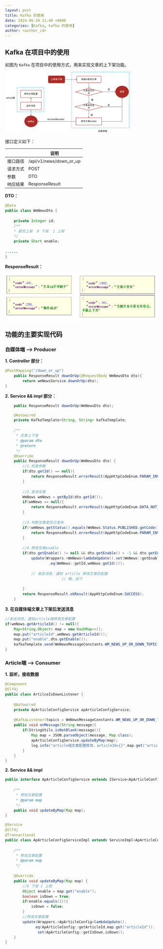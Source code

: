 ```yaml
---
layout: post
title: Kafka 的使用
date: 2024-06-20 21:49 +0800
categories: [Kafka, kafka 的使用]
author: <author_id>  
---
```


## Kafka 在项目中的使用

如图为 `Kafka` 在项目中的使用方式，用来实现文章的上下架功能。

<img src="../media/2024-06-20-kafka-%E7%9A%84%E4%BD%BF%E7%94%A8/kafka%E6%B5%81%E7%A8%8B%E5%9B%BE.png" alt="kafka流程图" style="zoom:40%;" />



接口定义如下：

|          | **说明**                |
| -------- | ----------------------- |
| 接口路径 | /api/v1/news/down_or_up |
| 请求方式 | POST                    |
| 参数     | DTO                     |
| 响应结果 | ResponseResult          |

**DTO：**  

```java
@Data
public class WmNewsDto {
    
    private Integer id;
    /**
    * 是否上架  0 下架  1 上架
    */
    private Short enable;

......
}
```



**ResponseResult：**

<img src="../media/2024-06-20-kafka-%E7%9A%84%E4%BD%BF%E7%94%A8/image-20210528112150495.png" alt="image-20210528112150495" style="zoom:70%;" />

## 功能的主要实现代码

### 自媒体端 ——> Producer

**1. Controller 部分：**

```java
@PostMapping("/down_or_up")
    public ResponseResult downOrUp(@RequestBody WmNewsDto dto){
        return wmNewsService.downOrUp(dto);
}
```

**2. Service && impl  部分：**

```java
    public ResponseResult downOrUp(WmNewsDto dto);
```

```java
    @Autowired
    private KafkaTemplate<String, String> kafkaTemplate;

    /**
     * 文章上下架
     * @param dto
     * @return
     */
    @Override
    public ResponseResult downOrUp(WmNewsDto dto) {
        //1.检查参数
        if(dto.getId() == null){
            return ResponseResult.errorResult(AppHttpCodeEnum.PARAM_INVALID);
        }

        //2.查询文章
        WmNews wmNews = getById(dto.getId());
        if(wmNews == null){
            return ResponseResult.errorResult(AppHttpCodeEnum.DATA_NOT_EXIST,"文章不存在");
        }

        //3.判断文章是否已发布
        if(!wmNews.getStatus().equals(WmNews.Status.PUBLISHED.getCode())){
            return ResponseResult.errorResult(AppHttpCodeEnum.PARAM_INVALID,"当前文章不是发布状态，不能上下架");
        }

        //4.修改文章enable
        if(dto.getEnable() != null && dto.getEnable() > -1 && dto.getEnable() < 2){
            update(Wrappers.<WmNews>lambdaUpdate().set(WmNews::getEnable,dto.getEnable())
                    .eq(WmNews::getId,wmNews.getId()));

            // 发送消息，通知 article 修改文章的配置
						  // 略，如下

        }
        return ResponseResult.okResult(AppHttpCodeEnum.SUCCESS);
    }

```

**3. 在自媒体端文章上下架后发送消息**

```java
//发送消息，通知article端修改文章配置
if(wmNews.getArticleId() != null){
    Map<String,Object> map = new HashMap<>();
    map.put("articleId",wmNews.getArticleId());
    map.put("enable",dto.getEnable());
    kafkaTemplate.send(WmNewsMessageConstants.WM_NEWS_UP_OR_DOWN_TOPIC,JSON.toJSONString(map));
}
```



### Article端 ——> Consumer

**1. 监听，接收数据**

```java
@Component
@Slf4j
public class ArtilceIsDownListener {

    @Autowired
    private ApArticleConfigService apArticleConfigService;

    @KafkaListener(topics = WmNewsMessageConstants.WM_NEWS_UP_OR_DOWN_TOPIC)
    public void onMessage(String message){
        if(StringUtils.isNotBlank(message)){
            Map map = JSON.parseObject(message, Map.class);
            apArticleConfigService.updateByMap(map);
            log.info("article端文章配置修改，articleId={}",map.get("articleId"));
        }
    }
}
```

**2. Service && impl**

```java
public interface ApArticleConfigService extends IService<ApArticleConfig> {

    /**
     * 修改文章配置
     * @param map
     */
    public void updateByMap(Map map);
}
```

```java
@Service
@Slf4j
@Transactional
public class ApArticleConfigServiceImpl extends ServiceImpl<ApArticleConfigMapper, ApArticleConfig> implements ApArticleConfigService {

    /**
     * 修改文章配置
     * @param map
     */
  
    @Override
    public void updateByMap(Map map) {
        //0 下架 1 上架
        Object enable = map.get("enable");
        boolean isDown = true;
        if(enable.equals(1)){
            isDown = false;
        }
        //修改文章配置
        update(Wrappers.<ApArticleConfig>lambdaUpdate().
              eq(ApArticleConfig::getArticleId,map.get("articleId")).
               set(ApArticleConfig::getIsDown,isDown));
    }
}
```
